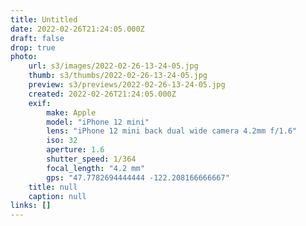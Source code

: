 ```yaml
---
title: Untitled
date: 2022-02-26T21:24:05.000Z
draft: false
drop: true
photo:
    url: s3/images/2022-02-26-13-24-05.jpg
    thumb: s3/thumbs/2022-02-26-13-24-05.jpg
    preview: s3/previews/2022-02-26-13-24-05.jpg
    created: 2022-02-26T21:24:05.000Z
    exif:
        make: Apple
        model: "iPhone 12 mini"
        lens: "iPhone 12 mini back dual wide camera 4.2mm f/1.6"
        iso: 32
        aperture: 1.6
        shutter_speed: 1/364
        focal_length: "4.2 mm"
        gps: "47.7782694444444 -122.208166666667"
    title: null
    caption: null
links: []
---
```

